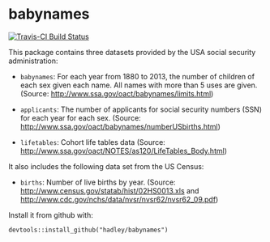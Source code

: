 # babynames

[![Travis-CI Build Status](https://travis-ci.org/hadley/babynames.svg?branch=master)](https://travis-ci.org/hadley/babynames)

This package contains three datasets provided by the USA social security administration:

* `babynames`: For each year from 1880 to 2013, the number of children of 
  each sex given each name. All names with more than 5 uses are given.
  (Source: http://www.ssa.gov/oact/babynames/limits.html)

* `applicants`: The number of applicants for social security numbers (SSN) for
  each year for each sex. 
  (Source: http://www.ssa.gov/oact/babynames/numberUSbirths.html)

* `lifetables`: Cohort life tables data
  (Source: http://www.ssa.gov/oact/NOTES/as120/LifeTables_Body.html)

It also includes the following data set from the US Census:

* `births`: Number of live births by year.
  (Source: http://www.census.gov/statab/hist/02HS0013.xls and
  http://www.cdc.gov/nchs/data/nvsr/nvsr62/nvsr62_09.pdf)

Install it from github with:
  
```{r}
devtools::install_github("hadley/babynames")
```
